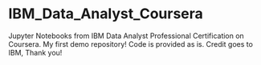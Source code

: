 # IBM_Data_Analyst_Coursera
Jupyter Notebooks from IBM Data Analyst Professional Certification on Coursera. 
My first demo repository!
Code is provided as is.
Credit goes to IBM, Thank you!
